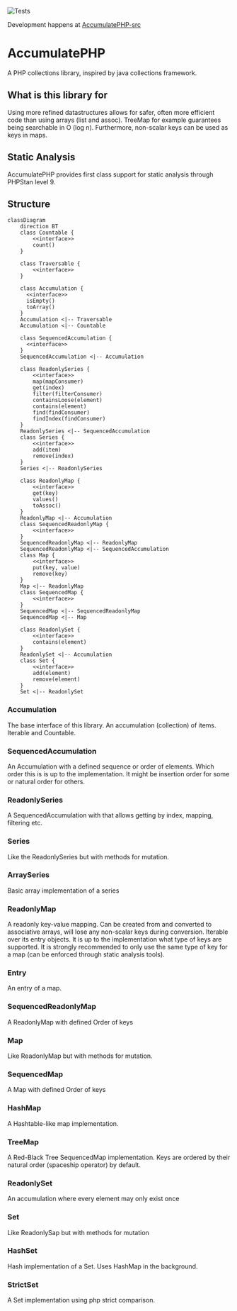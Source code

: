 ![Tests](https://github.com/N-Silbernagel/AccumulatePHP/actions/workflows/test.yml/badge.svg)

Development happens at [AccumulatePHP-src](https://github.com/N-Silbernagel/AccumulatePHP-src)

# AccumulatePHP
A PHP collections library, inspired by java collections framework.

## What is this library for
Using more refined datastructures allows for safer, often more efficient code than using arrays (list and assoc). TreeMap for example guarantees being searchable in O (log n). Furthermore, non-scalar keys can be used as keys in maps.

## Static Analysis
AccumulatePHP provides first class support for static analysis through PHPStan level 9.

## Structure
```mermaid
classDiagram
    direction BT
    class Countable {
        <<interface>>
        count()
    }
    
    class Traversable {
        <<interface>>
    }
    
    class Accumulation {
      <<interface>>
      isEmpty()
      toArray()
    }
    Accumulation <|-- Traversable
    Accumulation <|-- Countable
    
    class SequencedAccumulation {
      <<interface>>
    }
    SequencedAccumulation <|-- Accumulation
    
    class ReadonlySeries {
        <<interface>>
        map(mapConsumer)
        get(index)
        filter(filterConsumer)
        containsLoose(element)
        contains(element)
        find(findConsumer)
        findIndex(findConsumer)
    }
    ReadonlySeries <|-- SequencedAccumulation
    class Series {
        <<interface>>
        add(item)
        remove(index)
    }
    Series <|-- ReadonlySeries
    
    class ReadonlyMap {
        <<interface>>
        get(key)
        values()
        toAssoc()
    }
    ReadonlyMap <|-- Accumulation
    class SequencedReadonlyMap {
        <<interface>>
    }
    SequencedReadonlyMap <|-- ReadonlyMap
    SequencedReadonlyMap <|-- SequencedAccumulation
    class Map {
        <<interface>>
        put(key, value)
        remove(key)
    }
    Map <|-- ReadonlyMap
    class SequencedMap {
        <<interface>>
    }
    SequencedMap <|-- SequencedReadonlyMap
    SequencedMap <|-- Map
    
    class ReadonlySet {
        <<interface>>
        contains(element)
    }
    ReadonlySet <|-- Accumulation
    class Set {
        <<interface>>
        add(element)
        remove(element)
    }
    Set <|-- ReadonlySet
```

### Accumulation
The base interface of this library. An accumulation (collection) of items. Iterable and Countable.

### SequencedAccumulation
An Accumulation with a defined sequence or order of elements. Which order this is is up to the implementation. It might be insertion order for some or natural order for others.

### ReadonlySeries
A SequencedAccumulation with that allows getting by index, mapping, filtering etc.

### Series
Like the ReadonlySeries but with methods for mutation.

### ArraySeries
Basic array implementation of a series

### ReadonlyMap
A readonly key-value mapping. Can be created from and converted to associative arrays, will lose any non-scalar keys during conversion. Iterable over its entry objects. It is up to the implementation what type of keys are supported. It is strongly recommended to only use the same type of key for a map (can be enforced through static analysis tools).

### Entry
An entry of a map.

### SequencedReadonlyMap
A ReadonlyMap with defined Order of keys

### Map
Like ReadonlyMap but with methods for mutation.

### SequencedMap
A Map with defined Order of keys

### HashMap
A Hashtable-like map implementation.

### TreeMap
A Red-Black Tree SequencedMap implementation. Keys are ordered by their natural order (spaceship operator) by default.

### ReadonlySet
An accumulation where every element may only exist once

### Set
Like ReadonlySap but with methods for mutation

### HashSet
Hash implementation of a Set. Uses HashMap in the background.

### StrictSet
A Set implementation using php strict comparison.
